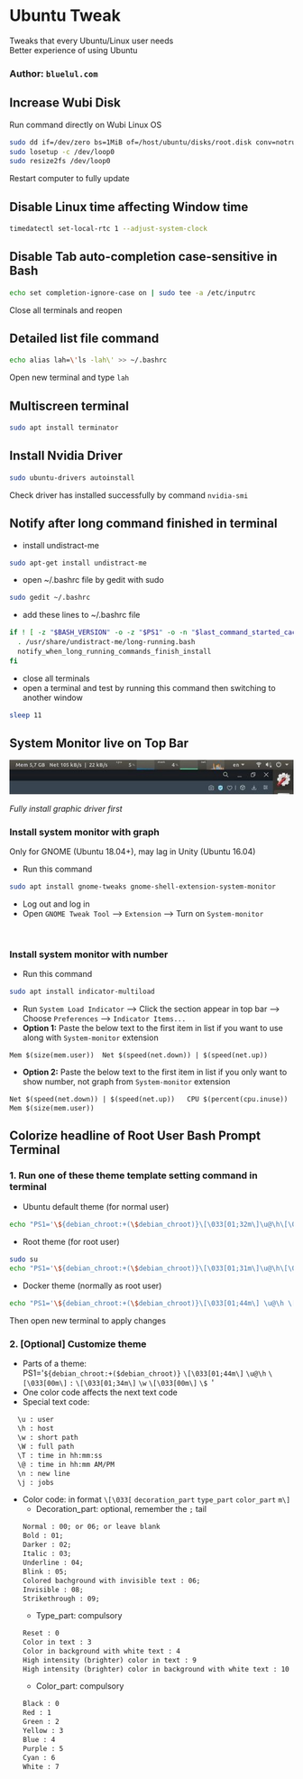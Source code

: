 # Ubuntu Tweak
Tweaks that every Ubuntu/Linux user needs  
Better experience of using Ubuntu  

### Author: `bluelul.com`
  
## Increase Wubi Disk
Run command directly on Wubi Linux OS
```bash
sudo dd if=/dev/zero bs=1MiB of=/host/ubuntu/disks/root.disk conv=notrunc oflag=append count=2048
sudo losetup -c /dev/loop0
sudo resize2fs /dev/loop0
```
Restart computer to fully update

## Disable Linux time affecting Window time
```bash
timedatectl set-local-rtc 1 --adjust-system-clock
```

## Disable Tab auto-completion case-sensitive in Bash
```bash
echo set completion-ignore-case on | sudo tee -a /etc/inputrc
```
Close all terminals and reopen

## Detailed list file command
```bash
echo alias lah=\'ls -lah\' >> ~/.bashrc
```
Open new terminal and type `lah`

## Multiscreen terminal
```bash
sudo apt install terminator
```

## Install Nvidia Driver
```bash
sudo ubuntu-drivers autoinstall
```
Check driver has installed successfully by command `nvidia-smi`

## Notify after long command finished in terminal
- install undistract-me
```bash
sudo apt-get install undistract-me
```
- open ~/.bashrc file by gedit with sudo
```bash
sudo gedit ~/.bashrc
```
- add these lines to ~/.bashrc file
```bash
if ! [ -z "$BASH_VERSION" -o -z "$PS1" -o -n "$last_command_started_cache" ]; then
  . /usr/share/undistract-me/long-running.bash
  notify_when_long_running_commands_finish_install
fi
```
- close all terminals
- open a terminal and test by running this command then switching to another window
```bash
sleep 11
```

## System Monitor live on Top Bar
<p align="center"><img src="/asset/SysMonBar.jpg"/></p>
  
*Fully install graphic driver first*

### Install system monitor with graph 
Only for GNOME (Ubuntu 18.04+), may lag in Unity (Ubuntu 16.04)
- Run this command
```bash
sudo apt install gnome-tweaks gnome-shell-extension-system-monitor
```
- Log out and log in
- Open `GNOME Tweak Tool` --> `Extension` --> Turn on `System-monitor`

<br/>

### Install system monitor with number
- Run this command
```bash
sudo apt install indicator-multiload
```
- Run `System Load Indicator` --> Click the section appear in top bar --> Choose `Preferences` --> `Indicator Items...` 
- **Option 1:** Paste the below text to the first item in list if you want to use along with `System-monitor` extension
```
Mem $(size(mem.user))  Net $(speed(net.down)) | $(speed(net.up))
```
- **Option 2:** Paste the below text to the first item in list if you only want to show number, not graph from `System-monitor` extension
```
Net $(speed(net.down)) | $(speed(net.up))   CPU $(percent(cpu.inuse))   Mem $(size(mem.user))
```


## Colorize headline of Root User Bash Prompt Terminal
### 1. Run one of these theme template setting command in terminal
- Ubuntu default theme (for normal user) 
```bash
echo "PS1='\${debian_chroot:+(\$debian_chroot)}\[\033[01;32m\]\u@\h\[\033[00m\]:\[\033[01;34m\]\w\[\033[00m\]\\$ '" >> ~/.bashrc
```
- Root theme (for root user)
```bash
sudo su
echo "PS1='\${debian_chroot:+(\$debian_chroot)}\[\033[01;31m\]\u@\h\[\033[00m\]:\[\033[01;34m\]\w\[\033[00m\]\\$ '" >> /root/.bashrc
```
- Docker theme (normally as root user)
```bash
echo "PS1='\${debian_chroot:+(\$debian_chroot)}\[\033[01;44m\] \u@\h \[\033[00m\]:\[\033[01;34m\]\w\[\033[00m\]\\$ '" >> /root/.bashrc
```
Then open new terminal to apply changes

### 2. [Optional] Customize theme
- Parts of a theme:  
  PS1='`${debian_chroot:+($debian_chroot)}` `\[\033[01;44m\]` ` \u@\h ` `\[\033[00m\]` `:` `\[\033[01;34m\]` `\w` `\[\033[00m\]` `\$ `'  
- One color code affects the next text code
- Special text code:
```
  \u : user
  \h : host
  \w : short path
  \W : full path
  \T : time in hh:mm:ss
  \@ : time in hh:mm AM/PM
  \n : new line
  \j : jobs
```
- Color code: in format `\[\033[` `decoration_part` `type_part` `color_part` `m\]`
  - Decoration_part: optional, remember the `;` tail
  ```
  Normal : 00; or 06; or leave blank
  Bold : 01;
  Darker : 02;
  Italic : 03;
  Underline : 04;
  Blink : 05;
  Colored bachground with invisible text : 06;
  Invisible : 08;
  Strikethrough : 09;
  ```
  - Type_part: compulsory
  ```
  Reset : 0
  Color in text : 3
  Color in background with white text : 4
  High intensity (brighter) color in text : 9
  High intensity (brighter) color in background with white text : 10
  ```
  - Color_part: compulsory
  ```
  Black : 0
  Red : 1
  Green : 2
  Yellow : 3
  Blue : 4
  Purple : 5
  Cyan : 6
  White : 7
  ```
